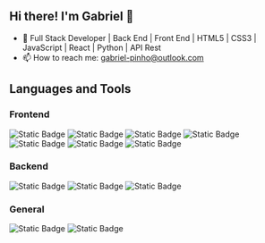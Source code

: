 ## Hi there! I'm Gabriel 👋

- 🔭 Full Stack Developer | Back End | Front End | HTML5 | CSS3 | JavaScript | React | Python | API Rest
- 📫 How to reach me: gabriel-pinho@outlook.com

## Languages and Tools
### Frontend 

  ![Static Badge](https://img.shields.io/badge/HTML5-E34F26?style=for-the-badge&logo=HTML5&logoColor=white)
  ![Static Badge](https://img.shields.io/badge/CSS3-1572B6?style=for-the-badge&logo=CSS3&logoColor=white)
  ![Static Badge](https://img.shields.io/badge/JAVASCRIPT-F7DF1E?style=for-the-badge&logo=JavaScript&logoColor=black)
  ![Static Badge](https://img.shields.io/badge/react-61DAFB?style=for-the-badge&logo=React&logoColor=white)
  ![Static Badge](https://img.shields.io/badge/react_router-CA4245?style=for-the-badge&logo=ReactRouter&logoColor=white)
  ![Static Badge](https://img.shields.io/badge/styled_components-DB7093?style=for-the-badge&logo=styledcomponents&logoColor=white)
  ![Static Badge](https://img.shields.io/badge/Tailwindcss-06B6D4?style=for-the-badge&logo=Tailwind-CSS&logoColor=white)

  ### Backend
  ![Static Badge](https://img.shields.io/badge/TYPESCRIPT-3178C6?style=for-the-badge&logo=TypeScript&logoColor=white)
  ![Static Badge](https://img.shields.io/badge/nodej.js-339933?style=for-the-badge&logo=Node.js&logoColor=white)
  ![Static Badge](https://img.shields.io/badge/Express.js-000000?style=for-the-badge&logo=Express&logoColor=white)

  ### General

  ![Static Badge](https://img.shields.io/badge/visual_studio_code-007ACC?style=for-the-badge&logo=VisualStudioCode&logoColor=white)
  ![Static Badge](https://img.shields.io/badge/vercel-000000?style=for-the-badge&logo=Vercel&logoColor=white)
  
  

